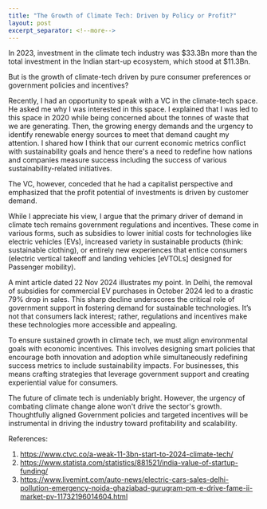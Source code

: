 ```yaml
---
title: "The Growth of Climate Tech: Driven by Policy or Profit?"
layout: post
excerpt_separator: <!--more-->
---
```


In 2023, investment in the climate tech industry was $33.3Bn more than the total investment in the Indian start-up ecosystem, which stood at $11.3Bn.

But is the growth of climate-tech driven by pure consumer preferences or government policies and incentives?

<!--more-->

Recently, I had an opportunity to speak with a VC in the climate-tech space. He asked me why I was interested in this space. I explained that I was led to this space in 2020 while being concerned about the tonnes of waste that we are generating. Then, the growing energy demands and the urgency to identify renewable energy sources to meet that demand caught my attention. I shared how I think that our current economic metrics conflict with sustainability goals and hence there's a need to redefine how nations and companies measure success including the success of various sustainability-related initiatives.

The VC, however, conceded that he had a capitalist perspective and emphasized that the profit potential of investments is driven by customer demand. 

While I appreciate his view, I argue that the primary driver of demand in climate tech remains government regulations and incentives. These come in various forms, such as subsidies to lower initial costs for technologies like electric vehicles (EVs), increased variety in sustainable products (think: sustainable clothing), or entirely new experiences that entice consumers (electric vertical takeoff and landing vehicles [eVTOLs] designed for Passenger mobility).

A mint article dated 22 Nov 2024 illustrates my point. In Delhi, the removal of subsidies for commercial EV purchases in October 2024 led to a drastic 79% drop in sales. This sharp decline underscores the critical role of government support in fostering demand for sustainable technologies. It’s not that consumers lack interest; rather, regulations and incentives make these technologies more accessible and appealing. 

To ensure sustained growth in climate tech, we must align environmental goals with economic incentives. This involves designing smart policies that encourage both innovation and adoption while simultaneously redefining success metrics to include sustainability impacts. For businesses, this means crafting strategies that leverage government support and creating experiential value for consumers.

The future of climate tech is undeniably bright. However, the urgency of combating climate change alone won't drive the sector's growth. Thoughtfully aligned Government policies and targeted incentives will be instrumental in driving the industry toward profitability and scalability. 



References:
1. https://www.ctvc.co/a-weak-11-3bn-start-to-2024-climate-tech/
2. https://www.statista.com/statistics/881521/india-value-of-startup-funding/
3. https://www.livemint.com/auto-news/electric-cars-sales-delhi-pollution-emergency-noida-ghaziabad-gurugram-pm-e-drive-fame-ii-market-pv-11732196014604.html
